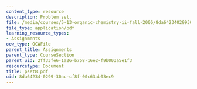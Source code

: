 ```yaml
---
content_type: resource
description: Problem set.
file: /media/courses/5-13-organic-chemistry-ii-fall-2006/8da64234029930accf8f00c63ab03ec9_pset8.pdf
file_type: application/pdf
learning_resource_types:
- Assignments
ocw_type: OCWFile
parent_title: Assignments
parent_type: CourseSection
parent_uid: 2ff33fe6-1a26-b758-16e2-f9b003a5e1f3
resourcetype: Document
title: pset8.pdf
uid: 8da64234-0299-30ac-cf8f-00c63ab03ec9
---
```

